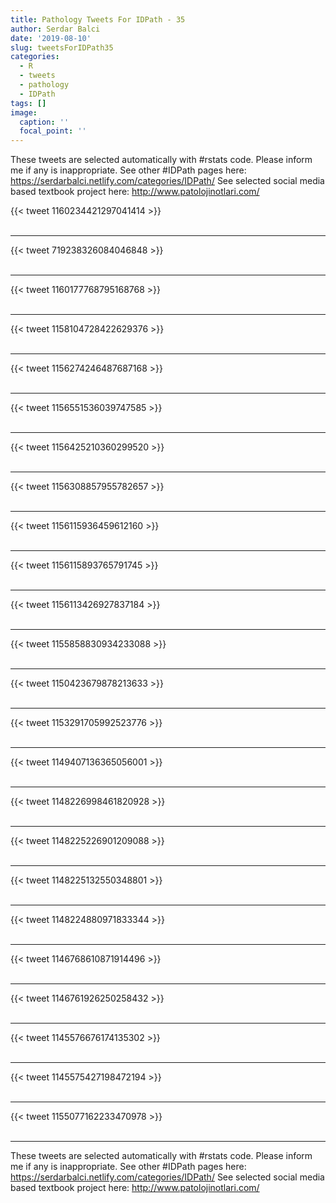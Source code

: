 ```yaml
---
title: Pathology Tweets For IDPath - 35
author: Serdar Balci
date: '2019-08-10'
slug: tweetsForIDPath35
categories:
  - R
  - tweets
  - pathology
  - IDPath
tags: []
image:
  caption: ''
  focal_point: ''
---
```



These tweets are selected automatically with #rstats code. Please inform me if any is inappropriate.
See other #IDPath pages here: https://serdarbalci.netlify.com/categories/IDPath/ 
See selected social media based textbook project here: http://www.patolojinotlari.com/

{{< tweet 1160234421297041414 >}}
<br>
<br>
<hr>
{{< tweet 719238326084046848 >}}
<br>
<br>
<hr>
{{< tweet 1160177768795168768 >}}
<br>
<br>
<hr>
{{< tweet 1158104728422629376 >}}
<br>
<br>
<hr>
{{< tweet 1156274246487687168 >}}
<br>
<br>
<hr>
{{< tweet 1156551536039747585 >}}
<br>
<br>
<hr>
{{< tweet 1156425210360299520 >}}
<br>
<br>
<hr>
{{< tweet 1156308857955782657 >}}
<br>
<br>
<hr>
{{< tweet 1156115936459612160 >}}
<br>
<br>
<hr>
{{< tweet 1156115893765791745 >}}
<br>
<br>
<hr>
{{< tweet 1156113426927837184 >}}
<br>
<br>
<hr>
{{< tweet 1155858830934233088 >}}
<br>
<br>
<hr>
{{< tweet 1150423679878213633 >}}
<br>
<br>
<hr>
{{< tweet 1153291705992523776 >}}
<br>
<br>
<hr>
{{< tweet 1149407136365056001 >}}
<br>
<br>
<hr>
{{< tweet 1148226998461820928 >}}
<br>
<br>
<hr>
{{< tweet 1148225226901209088 >}}
<br>
<br>
<hr>
{{< tweet 1148225132550348801 >}}
<br>
<br>
<hr>
{{< tweet 1148224880971833344 >}}
<br>
<br>
<hr>
{{< tweet 1146768610871914496 >}}
<br>
<br>
<hr>
{{< tweet 1146761926250258432 >}}
<br>
<br>
<hr>
{{< tweet 1145576676174135302 >}}
<br>
<br>
<hr>
{{< tweet 1145575427198472194 >}}
<br>
<br>
<hr>
{{< tweet 1155077162233470978 >}}
<br>
<br>
<hr>


These tweets are selected automatically with #rstats code. Please inform me if any is inappropriate.
See other #IDPath pages here: https://serdarbalci.netlify.com/categories/IDPath/ 
See selected social media based textbook project here: http://www.patolojinotlari.com/
